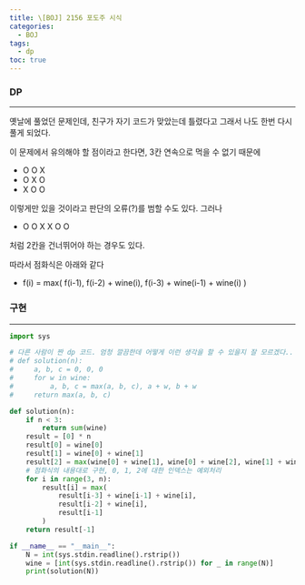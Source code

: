 ```yaml
---
title: \[BOJ] 2156 포도주 시식
categories: 
  - BOJ
tags: 
  - dp
toc: true
---
```


### DP

---

옛날에 풀었던 문제인데, 친구가 자기 코드가 맞았는데 틀렸다고 그래서 나도 한번 다시 풀게 되었다. 

이 문제에서 유의해야 할 점이라고 한다면, 3칸 연속으로 먹을 수 없기 때문에

- O O X
- O X O
- X O O

이렇게만 있을 것이라고 판단의 오류(?)를 범할 수도 있다. 그러나 

- O O X X O O

처럼 2칸을 건너뛰어야 하는 경우도 있다.

따라서 점화식은 아래와 같다

- f(i) = max( f(i-1), f(i-2) + wine(i), f(i-3) + wine(i-1) + wine(i) )

### 구현

---

```python
import sys

# 다른 사람이 짠 dp 코드. 엄청 깔끔한데 어떻게 이런 생각을 할 수 있을지 잘 모르겠다..
# def solution(n):
#     a, b, c = 0, 0, 0
#     for w in wine:
#         a, b, c = max(a, b, c), a + w, b + w
#     return max(a, b, c)

def solution(n):
    if n < 3:
        return sum(wine)
    result = [0] * n
    result[0] = wine[0]
    result[1] = wine[0] + wine[1]
    result[2] = max(wine[0] + wine[1], wine[0] + wine[2], wine[1] + wine[2])
    # 점화식의 내용대로 구현, 0, 1, 2에 대한 인덱스는 예외처리
    for i in range(3, n):
        result[i] = max(
            result[i-3] + wine[i-1] + wine[i],
            result[i-2] + wine[i],
            result[i-1]
        )
    return result[-1]

if __name__ == "__main__":
    N = int(sys.stdin.readline().rstrip())
    wine = [int(sys.stdin.readline().rstrip()) for _ in range(N)]
    print(solution(N))
```